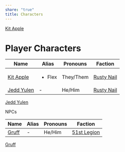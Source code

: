 ```yaml
---
share: "true"
title: Characters
---
```



[Kit Apple](./Rusty%20Nail/Kit%20Apple.md)

# Player Characters

| Name                                                | Alias                  | Pronouns  | Faction                                             |
| --------------------------------------------------- | ---------------------- | --------- | --------------------------------------------------- |
| [Kit Apple](./Rusty%20Nail/Kit%20Apple.md)   | <ul><li>Flex</li></ul> | They/Them | [Rusty Nail](./Rusty%20Nail/index.md) |
| [Jedd Yulen](./Rusty%20Nail/Jedd%20Yulen.md) | \-                     | He/Him    | [Rusty Nail](./Rusty%20Nail/index.md) |


[Jedd Yulen](./Rusty%20Nail/Jedd%20Yulen.md)



NPCs

| Name                           | Alias | Pronouns | Faction                                  |
| ------------------------------ | ----- | -------- | ---------------------------------------- |
| [Gruff](./Gruff.md) | \-    | He/Him   | [51st Legion](../Factions/51st%20Legion.md) |


[Gruff](./Gruff.md)